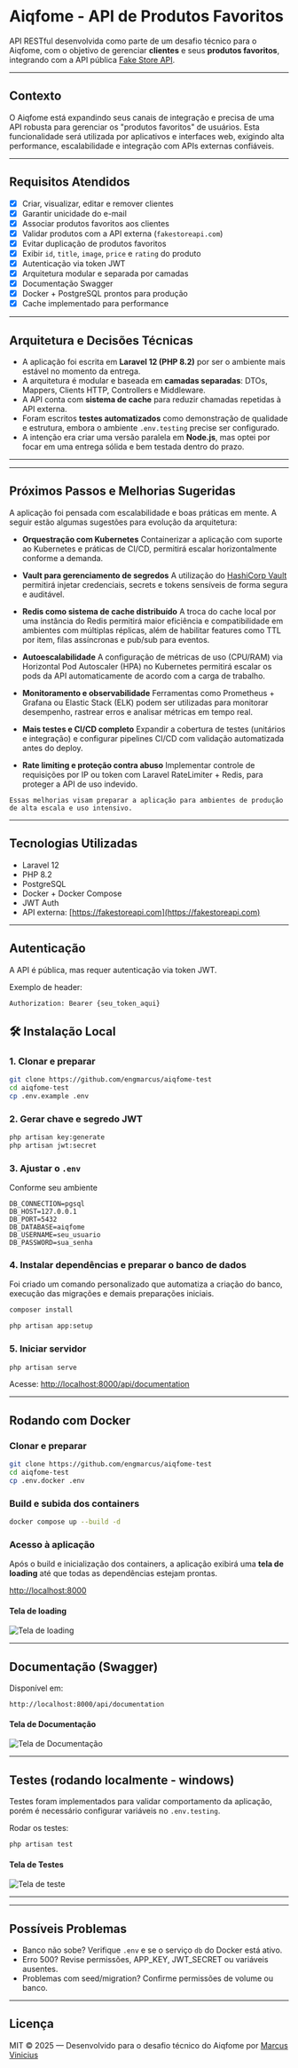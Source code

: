# Aiqfome - API de Produtos Favoritos

API RESTful desenvolvida como parte de um desafio técnico para o Aiqfome, com o objetivo de gerenciar **clientes** e seus **produtos favoritos**, integrando com a API pública [Fake Store API](https://fakestoreapi.com/docs).

---

## Contexto

O Aiqfome está expandindo seus canais de integração e precisa de uma API robusta para gerenciar os "produtos favoritos" de usuários. Esta funcionalidade será utilizada por aplicativos e interfaces web, exigindo alta performance, escalabilidade e integração com APIs externas confiáveis.

---

##  Requisitos Atendidos

- [x] Criar, visualizar, editar e remover clientes
- [x] Garantir unicidade do e-mail
- [x] Associar produtos favoritos aos clientes
- [x] Validar produtos com a API externa (`fakestoreapi.com`)
- [x] Evitar duplicação de produtos favoritos
- [x] Exibir `id`, `title`, `image`, `price` e `rating` do produto
- [x] Autenticação via token JWT
- [x] Arquitetura modular e separada por camadas
- [x] Documentação Swagger
- [x] Docker + PostgreSQL prontos para produção
- [x] Cache implementado para performance

---

## Arquitetura e Decisões Técnicas

- A aplicação foi escrita em **Laravel 12 (PHP 8.2)** por ser o ambiente mais estável no momento da entrega.
- A arquitetura é modular e baseada em **camadas separadas**: DTOs, Mappers, Clients HTTP, Controllers e Middleware.
- A API conta com **sistema de cache** para reduzir chamadas repetidas à API externa.
- Foram escritos **testes automatizados** como demonstração de qualidade e estrutura, embora o ambiente `.env.testing` precise ser configurado.
- A intenção era criar uma versão paralela em **Node.js**, mas optei por focar em uma entrega sólida e bem testada dentro do prazo.

---

---
## Próximos Passos e Melhorias Sugeridas

A aplicação foi pensada com escalabilidade e boas práticas em mente. A seguir estão algumas sugestões para evolução da arquitetura:

-  **Orquestração com Kubernetes**
  Containerizar a aplicação com suporte ao Kubernetes e práticas de CI/CD, permitirá escalar horizontalmente conforme a demanda.
-  **Vault para gerenciamento de segredos**
  A utilização do [HashiCorp Vault](https://www.vaultproject.io/) permitirá injetar credenciais, secrets e tokens sensíveis de forma segura e auditável.
- **Redis como sistema de cache distribuído**
  A troca do cache local por uma instância do Redis permitirá maior eficiência e compatibilidade em ambientes com múltiplas réplicas, além de habilitar features como TTL por item, filas assíncronas e pub/sub para eventos.
- **Autoescalabilidade**
  A configuração de métricas de uso (CPU/RAM) via Horizontal Pod Autoscaler (HPA) no Kubernetes permitirá escalar os pods da API automaticamente de acordo com a carga de trabalho.

- **Monitoramento e observabilidade**
  Ferramentas como Prometheus + Grafana ou Elastic Stack (ELK) podem ser utilizadas para monitorar desempenho, rastrear erros e analisar métricas em tempo real.

- **Mais testes e CI/CD completo**
  Expandir a cobertura de testes (unitários e integração) e configurar pipelines CI/CD com validação automatizada antes do deploy.

- **Rate limiting e proteção contra abuso**
  Implementar controle de requisições por IP ou token com Laravel RateLimiter + Redis, para proteger a API de uso indevido.

```
Essas melhorias visam preparar a aplicação para ambientes de produção de alta escala e uso intensivo.

```
---

## Tecnologias Utilizadas

- Laravel 12
- PHP 8.2
- PostgreSQL
- Docker + Docker Compose
- JWT Auth
- API externa: [https://fakestoreapi.com](https://fakestoreapi.com)

---

##  Autenticação

A API é pública, mas requer autenticação via token JWT.

Exemplo de header:

```
Authorization: Bearer {seu_token_aqui}
```



## 🛠️ Instalação Local

### 1. Clonar e preparar

```bash
git clone https://github.com/engmarcus/aiqfome-test
cd aiqfome-test
cp .env.example .env
```

### 2. Gerar chave e segredo JWT

```bash
php artisan key:generate
php artisan jwt:secret
```

### 3. Ajustar o `.env`
Conforme seu ambiente

```env
DB_CONNECTION=pgsql
DB_HOST=127.0.0.1
DB_PORT=5432
DB_DATABASE=aiqfome
DB_USERNAME=seu_usuario
DB_PASSWORD=sua_senha
```

### 4. Instalar dependências e preparar o banco de dados

Foi criado um comando personalizado que automatiza a criação do banco, execução das migrações e demais preparações iniciais.

```bash
composer install

php artisan app:setup
```

### 5. Iniciar servidor

```bash
php artisan serve
```

Acesse: [http://localhost:8000/api/documentation](http://localhost:8000/api/documentation)

---

##  Rodando com Docker

### Clonar e preparar

```bash
git clone https://github.com/engmarcus/aiqfome-test
cd aiqfome-test
cp .env.docker .env
```

### Build e subida dos containers

```bash
docker compose up --build -d
```

### Acesso à aplicação

Após o build e inicialização dos containers, a aplicação exibirá uma **tela de loading** até que todas as dependências estejam prontas.

[http://localhost:8000](http://localhost:8000)

#### Tela de loading

![Tela de loading](docs/assets/loading-screen.png)


---

## Documentação (Swagger)

Disponível em:

```
http://localhost:8000/api/documentation
```
#### Tela de Documentação

![Tela de Documentação](docs/assets/doc.png)

---

##  Testes (rodando localmente - windows)

Testes foram implementados para validar comportamento da aplicação, porém é necessário configurar variáveis no `.env.testing`.

Rodar os testes:

```bash
php artisan test
```
#### Tela de Testes

![Tela de teste](docs/assets/tests.png)

---

---

## Possíveis Problemas

- Banco não sobe? Verifique `.env` e se o serviço `db` do Docker está ativo.
- Erro 500? Revise permissões, APP_KEY, JWT_SECRET ou variáveis ausentes.
- Problemas com seed/migration? Confirme permissões de volume ou banco.

---

## Licença

MIT © 2025 — Desenvolvido para o desafio técnico do Aiqfome por [Marcus Vinicius](https://www.linkedin.com/in/engenheiromarcus)
